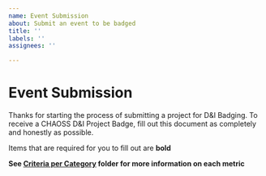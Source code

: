 ```yaml
---
name: Event Submission
about: Submit an event to be badged
title: ''
labels: ''
assignees: ''

---
```


# Event Submission

Thanks for starting the process of submitting a project for D&I Badging. To receive a CHAOSS D&I Project Badge, fill out this document as completely and honestly as possible.

Items that are required for you to fill out are __bold__

**See [Criteria per Category](https://github.com/Nebrethar/Docs-Diversity-Inclusion-Badging/tree/master/Event/Criteria-Per-Category) folder for more information on each metric**
